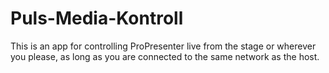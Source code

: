 # Puls-Media-Kontroll
This is an app for controlling ProPresenter live from the stage or wherever you please, as long as you are connected to the same network as the host.
